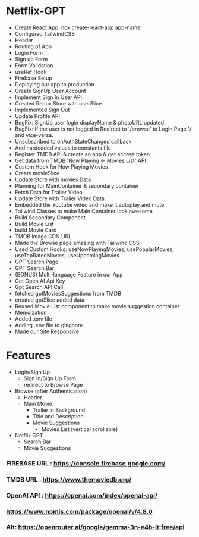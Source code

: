 # Netflix-GPT

- Create React App: npx create-react-app app-name
- Configured TailwindCSS
- Header
- Routing of App
- Login Form
- Sign up Form
- Form Validation
- useRef Hook
- Firebase Setup
- Deploying our app to production
- Create SignUp User Account
- Implement Sign In User API 
- Created Redux Store with userSlice
- Implemented Sign Out
- Update Profile API
- BugFix: SignUp user login displayName & photoURL updated
- BugFix: If the user is not logged in Redirect to '/browse' to Login Page '/' and vice-versa.
- Unsubscribed to onAuthStateChanged callback
- Add hardcoded values to constants file
- Register TMDB API & create an app & get access token
- Get data from TMDB 'Now Playing <- Movies List' API 
- Custom Hook for Now Playing Movies
- Create movieSlice
- Update Store with movies Data
- Planning for MainContainer & secondary container
- Fetch Data for Trailer Video
- Update Store with Trailer Video Data
- Embedded the Youtube video and make it autoplay and mute
- Tailwind Classes to make Main Container look awesome
- Build Secondary Component  
- Build Movie List  
- build Movie Card  
- TMDB Image CDN URL  
- Made the Browse page amazing with Tailwind CSS
- Used Custom Hooks: useNowPlayingMovies, usePopularMovies, useTopRatedMovies, useUpcomingMovies
- GPT Search Page
- GPT Search Bar
- (BONUS) Multi-language Feature in our App
- Get Open AI Api Key
- Gpt Search API Call
- fetched gptMoviesSuggestions from TMDB
- created gptSlice added data
- Reused Movie List component to make movie suggestion container
- Memoization
- Added .env file
- Adding .env file to gitignore
- Made our Site Responsive

# Features
- Login/Sign Up
    - Sign In/Sign Up Form
    - redirect to Browse Page
- Browse (after Authentication)
    - Header
    - Main Movie
        - Trailer in Background
        - Title and Description
        - Movie Suggestions
            - Movies List (vertical scrollable)
- Netflix GPT
    - Search Bar
    - Movie Suggestions

### FIREBASE URL : https://console.firebase.google.com/
### TMDB URL : https://www.themoviedb.org/
### OpenAI API : https://openai.com/index/openai-api/
###              https://www.npmjs.com/package/openai/v/4.8.0
### Alt: https://openrouter.ai/google/gemma-3n-e4b-it:free/api

